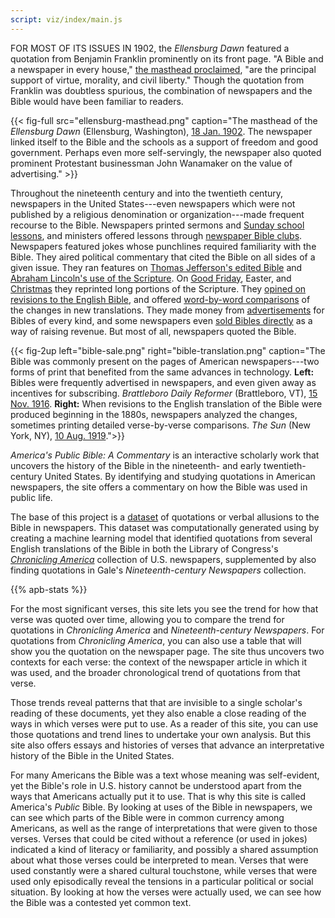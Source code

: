 ```yaml
---
script: viz/index/main.js
---
```


<span style="text-transform: uppercase;">For most of its issues in 1902,</span> the *Ellensburg Dawn* featured a quotation from Benjamin Franklin prominently on its front page. "A Bible and a newspaper in every house," [the masthead proclaimed](https://chroniclingamerica.loc.gov/lccn/sn88085012/1902-01-18/ed-1/seq-1/), "are the principal support of virtue, morality, and civil liberty." Though the quotation from Franklin was doubtless spurious, the combination of newspapers and the Bible would have been familiar to readers.

{{< fig-full src="ellensburg-masthead.png" caption="The masthead of the *Ellensburg Dawn* (Ellensburg, Washington), [18 Jan. 1902](https://chroniclingamerica.loc.gov/lccn/sn88085012/1902-01-18/ed-1/seq-1/). The newspaper linked itself to the Bible and the schools as a support of freedom and good government. Perhaps even more self-servingly, the newspaper also quoted prominent Protestant businessman John Wanamaker on the value of advertising." >}}

Throughout the nineteenth century and into the twentieth century, newspapers in the United States---even newspapers which were not published by a religious denomination or organization---made frequent recourse to the Bible. Newspapers printed sermons and [Sunday school lessons](https://chroniclingamerica.loc.gov/lccn/sn87076843/1919-09-18/ed-1/seq-3/), and ministers offered lessons through [newspaper Bible clubs](https://chroniclingamerica.loc.gov/lccn/sn93052980/1909-02-19/ed-1/seq-3/). Newspapers featured jokes whose punchlines required familiarity with the Bible. They aired political commentary that cited the Bible on all sides of a given issue. They ran features on [Thomas Jefferson's edited Bible](http://chroniclingamerica.loc.gov/lccn/sn84020274/1902-06-01/ed-1/seq-44/) and [Abraham Lincoln's use of the Scripture](http://chroniclingamerica.loc.gov/lccn/sn85042462/1909-02-14/ed-1/seq-53/). On [Good Friday](http://chroniclingamerica.loc.gov/lccn/sn85058397/1913-03-21/ed-1/seq-5/), Easter, and [Christmas](http://chroniclingamerica.loc.gov/lccn/sn83045160/1871-12-25/ed-1/seq-1/) they reprinted long portions of the Scripture. They [opined on revisions to the English Bible](http://chroniclingamerica.loc.gov/lccn/sn83030431/1919-08-10/ed-1/seq-25/), and offered [word-by-word comparisons](http://chroniclingamerica.loc.gov/lccn/sn85042331/1881-05-20/ed-1/seq-6/) of the changes in new translations. They made money from [advertisements](http://chroniclingamerica.loc.gov/lccn/sn83045433/1918-02-10/ed-1/seq-18/) for Bibles of every kind, and some newspapers even [sold Bibles directly](http://chroniclingamerica.loc.gov/lccn/sn86071593/1916-11-15/ed-1/seq-6/) as a way of raising revenue. But most of all, newspapers quoted the Bible.

{{< fig-2up left="bible-sale.png" right="bible-translation.png" caption="The Bible was commonly present on the pages of American newspapers---two forms of print that benefited from the same advances in technology. **Left:** Bibles were frequently advertised in newspapers, and even given away as incentives for subscribing. *Brattleboro Daily Reformer* (Brattleboro, VT), [15 Nov. 1916](https://chroniclingamerica.loc.gov/lccn/sn86071593/1916-11-15/ed-1/seq-6/). **Right:** When revisions to the English translation of the Bible were produced beginning in the 1880s, newspapers analyzed the changes, sometimes printing detailed verse-by-verse comparisons. *The Sun* (New York, NY), [10 Aug. 1919](https://chroniclingamerica.loc.gov/lccn/sn83030431/1919-08-10/ed-1/seq-25/).">}}

*America's Public Bible: A Commentary* is an interactive scholarly work that uncovers the history of the Bible in the nineteenth- and early twentieth-century United States. By identifying and studying quotations in American newspapers, the site offers a commentary on 
how the Bible was used in public life.

The base of this project is a [dataset](/#data) of quotations or verbal allusions to the Bible in newspapers. This dataset was computationally generated using by creating a machine learning model that identified quotations from several English translations of the Bible in both the Library of Congress's *[Chronicling America](http://chroniclingamerica.loc.gov/)* collection of U.S. newspapers, supplemented by also finding quotations in Gale's *Nineteenth-century Newspapers* collection.

{{% apb-stats %}}

For the most significant verses, this site lets you see the trend for how that verse was quoted over time, allowing you to compare the trend for quotations in *Chronicling America* and *Nineteenth-century Newspapers*. For quotations from *Chronicling America*, you can also use a table that will show you the quotation on the newspaper page. The site thus uncovers two contexts for each verse: the context of the newspaper article in which it was used, and the broader chronological trend of quotations from that verse. 

<div id="bible-trends"></div>

Those trends reveal patterns that that are invisible to a single scholar's reading of these documents, yet they also enable a close reading of the ways in which verses were put to use. As a reader of this site, you can use those quotations and trend lines to undertake your own analysis. But this site also offers essays and histories of verses that advance an interpretative history of the Bible in the United States.

For many Americans the Bible was a text whose meaning was self-evident, yet the Bible's role in U.S. history cannot be understood apart from the ways that Americans actually put it to use. That is why this site is called America's *Public* Bible. By looking at uses of the Bible in newspapers, we can see which parts of the Bible were in common currency among Americans, as well as the range of interpretations that were given to those verses. Verses that could be cited without a reference (or used in jokes) indicated a kind of literacy or familiarity, and possibly a shared assumption about what those verses could be interpreted to mean. Verses that were used constantly were a shared cultural touchstone, while verses that were used only episodically reveal the tensions in a particular political or social situation. By looking at how the verses were actually used, we can see how the Bible was a contested yet common text.
